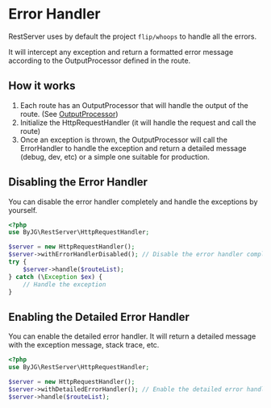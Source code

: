 # Error Handler

RestServer uses by default the project `flip/whoops` to handle all the errors. 

It will intercept any exception and return a formatted error message according to the 
OutputProcessor defined in the route.

## How it works

1. Each route has an OutputProcessor that will handle the output of the route. (See [OutputProcessor](outprocessor.md))
2. Initialize the HttpRequestHandler (it will handle the request and call the route)
3. Once an exception is thrown, the OutputProcessor will call the ErrorHandler 
to handle the exception and return a detailed message (debug, dev, etc) or a simple one suitable
for production.

## Disabling the Error Handler

You can disable the error handler completely and handle the exceptions by yourself.

```php
<?php
use ByJG\RestServer\HttpRequestHandler;

$server = new HttpRequestHandler();
$server->withErrorHandlerDisabled(); // Disable the error handler completely
try {
    $server->handle($routeList);
} catch (\Exception $ex) {
    // Handle the exception
}
```

## Enabling the Detailed Error Handler

You can enable the detailed error handler. It will return a detailed message with the exception message,
stack trace, etc.

```php
<?php
use ByJG\RestServer\HttpRequestHandler;

$server = new HttpRequestHandler();
$server->withDetailedErrorHandler(); // Enable the detailed error handler, for debug purposes
$server->handle($routeList);
```
